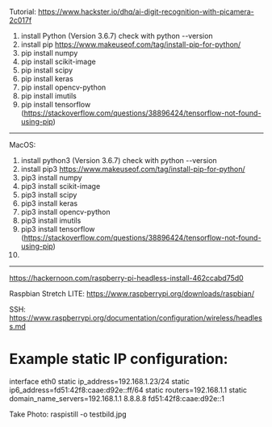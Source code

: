 Tutorial: https://www.hackster.io/dhq/ai-digit-recognition-with-picamera-2c017f 

1. install Python (Version 3.6.7) check with python --version
2. install pip https://www.makeuseof.com/tag/install-pip-for-python/
3. pip install numpy
4. pip install scikit-image
5. pip install scipy
6. pip install keras
7. pip install opencv-python
8. pip install imutils
9. pip install tensorflow (https://stackoverflow.com/questions/38896424/tensorflow-not-found-using-pip)

--------------
MacOS:

1. install python3 (Version 3.6.7) check with python --version
2. install pip3 https://www.makeuseof.com/tag/install-pip-for-python/
3. pip3 install numpy
4. pip3 install scikit-image
5. pip3 install scipy
6. pip3 install keras
7. pip3 install opencv-python
8. pip3 install imutils
9. pip3 install tensorflow (https://stackoverflow.com/questions/38896424/tensorflow-not-found-using-pip)
10. 
--------------
https://hackernoon.com/raspberry-pi-headless-install-462ccabd75d0

Raspbian Stretch LITE: https://www.raspberrypi.org/downloads/raspbian/

SSH: https://www.raspberrypi.org/documentation/configuration/wireless/headless.md

# Example static IP configuration:
interface eth0
static ip_address=192.168.1.23/24
static ip6_address=fd51:42f8:caae:d92e::ff/64
static routers=192.168.1.1
static domain_name_servers=192.168.1.1 8.8.8.8 fd51:42f8:caae:d92e::1

Take Photo: raspistill -o testbild.jpg